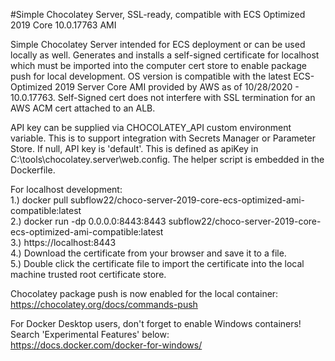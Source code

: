 #Simple Chocolatey Server, SSL-ready, compatible with ECS Optimized 2019 Core 10.0.17763 AMI

Simple Chocolatey Server intended for ECS deployment or can be used locally as well.  Generates and installs a self-signed certificate for localhost which must be imported into the computer cert store to enable package push for local development.  OS version is compatible with the latest ECS-Optimized 2019 Server Core AMI provided by AWS as of 10/28/2020 - 10.0.17763.  Self-Signed cert does not interfere with SSL termination for an AWS ACM cert attached to an ALB.

API key can be supplied via CHOCOLATEY_API custom environment variable.  This is to support integration with Secrets Manager or Parameter Store.  If null, API key is 'default'.  This is defined as apiKey in C:\tools\chocolatey.server\web.config.  The helper script is embedded in the Dockerfile.

For localhost development: \
1.) docker pull subflow22/choco-server-2019-core-ecs-optimized-ami-compatible:latest \
2.) docker run -dp 0.0.0.0:8443:8443 subflow22/choco-server-2019-core-ecs-optimized-ami-compatible:latest \
3.) https://localhost:8443 \
4.) Download the certificate from your browser and save it to a file. \
5.) Double click the certificate file to import the certificate into the local machine trusted root certificate store.

Chocolatey package push is now enabled for the local container: \
https://chocolatey.org/docs/commands-push 

For Docker Desktop users, don't forget to enable Windows containers! \
Search 'Experimental Features' below: \
https://docs.docker.com/docker-for-windows/
